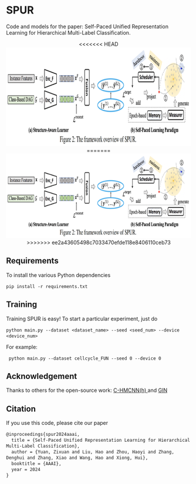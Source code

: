# SPUR
Code and models for the paper: Self-Paced Unified Representation Learning for Hierarchical Multi-Label Classification.

<p align="center">
<<<<<<< HEAD
  <img width="950" height="270.5" src=./spur_framework.png>
=======
  <img width="950" height="230.5" src=./spur_framework.png>
>>>>>>> ee2a43605498c7033470efde118e8406110ceb73
</p>

## Requirements
To install the various Python dependencies
```
pip install -r requirements.txt
```

## Training
Training SPUR is easy! To start a particular experiment, just do
```
python main.py --dataset <dataset_name> --seed <seed_num> --device <device_num>
```
For example:
```
 python main.py --dataset cellcycle_FUN --seed 0 --device 0
```

## Acknowledgement
Thanks to others for the open-source work: <a href="https://github.com/EGiunchiglia/C-HMCNN"> C-HMCNN(h) </a> and <a href="https://github.com/weihua916/powerful-gnns"> GIN </a>

## Citation
If you use this code, please cite our paper
```
@inproceedings{spur2024aaai,
  title = {Self-Paced Unified Representation Learning for Hierarchical Multi-Label Classification},
  author = {Yuan, Zixuan and Liu, Hao and Zhou, Haoyi and Zhang, Denghui and Zhang, Xiao and Wang, Hao and Xiong, Hui},
  booktitle = {AAAI},
  year = 2024
}
```
